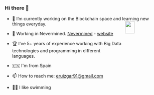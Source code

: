 
### Hi there 👋

- 🔭 I’m currently working on the Blockchain space and learning new things everyday. 
<a href="https://github.com/eruizgar91"><img src="https://github-readme-stats.vercel.app/api?username=eruizgar91&show_icons=true&count_private=true&include_all_commits=true&hide_rank=true&custom_title=Github+Stats" align="right" width="25%" height="10%"/></a>
- :japanese_castle: Working in Nevermined. [Nevermined](https://github.com/nevermined-io) - [website](https://nevermined.io)

- :trophy: I’ve 5+ years of experience working with Big Data technologies and programming in different languages.

- :es: I'm from Spain

- 📫 How to reach me: eruizgar91@gmail.com

- :swimming_man: I like swimming

